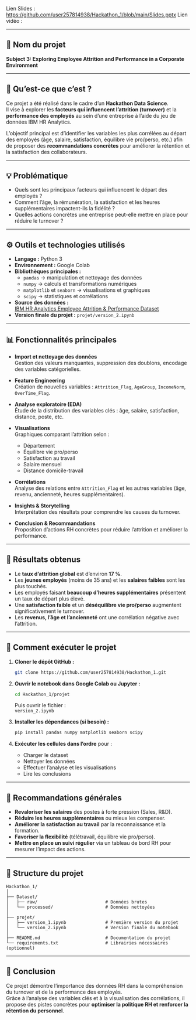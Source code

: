 Lien Slides : https://github.com/user257814938/Hackathon_1/blob/main/Slides.pptx
Lien vidéo :

---

## 🎯 Nom du projet  
**Subject 3: Exploring Employee Attrition and Performance in a Corporate Environment**

---

## 🧠 Qu’est-ce que c’est ?  

Ce projet a été réalisé dans le cadre d’un **Hackathon Data Science**.  
Il vise à explorer les **facteurs qui influencent l’attrition (turnover)** et la **performance des employés** au sein d’une entreprise à l’aide du jeu de données IBM HR Analytics.  

L’objectif principal est d’identifier les variables les plus corrélées au départ des employés (âge, salaire, satisfaction, équilibre vie pro/perso, etc.) afin de proposer des **recommandations concrètes** pour améliorer la rétention et la satisfaction des collaborateurs.

---

## 💡 Problématique  

- Quels sont les principaux facteurs qui influencent le départ des employés ?  
- Comment l’âge, la rémunération, la satisfaction et les heures supplémentaires impactent-ils la fidélité ?  
- Quelles actions concrètes une entreprise peut-elle mettre en place pour réduire le turnover ?  

---

## ⚙️ Outils et technologies utilisés  

- **Langage :** Python 3  
- **Environnement :** Google Colab  
- **Bibliothèques principales :**  
  - `pandas` → manipulation et nettoyage des données  
  - `numpy` → calculs et transformations numériques  
  - `matplotlib` et `seaborn` → visualisations et graphiques  
  - `scipy` → statistiques et corrélations  
- **Source des données :**  
  [IBM HR Analytics Employee Attrition & Performance Dataset](https://www.ibm.com/analytics/data)  
- **Version finale du projet :** `projet/version_2.ipynb`  

---

## 📊 Fonctionnalités principales  

- **Import et nettoyage des données**  
  Gestion des valeurs manquantes, suppression des doublons, encodage des variables catégorielles.  

- **Feature Engineering**  
  Création de nouvelles variables : `Attrition_Flag`, `AgeGroup`, `IncomeNorm`, `OverTime_Flag`.  

- **Analyse exploratoire (EDA)**  
  Étude de la distribution des variables clés : âge, salaire, satisfaction, distance, poste, etc.  

- **Visualisations**  
  Graphiques comparant l’attrition selon :  
  - Département  
  - Équilibre vie pro/perso  
  - Satisfaction au travail  
  - Salaire mensuel  
  - Distance domicile-travail  

- **Corrélations**  
  Analyse des relations entre `Attrition_Flag` et les autres variables (âge, revenu, ancienneté, heures supplémentaires).  

- **Insights & Storytelling**  
  Interprétation des résultats pour comprendre les causes du turnover.  

- **Conclusion & Recommandations**  
  Proposition d’actions RH concrètes pour réduire l’attrition et améliorer la performance.  

---

## 🧩 Résultats obtenus  

- Le **taux d’attrition global** est d’environ **17 %**.  
- Les **jeunes employés** (moins de 35 ans) et les **salaires faibles** sont les plus touchés.  
- Les employés faisant **beaucoup d’heures supplémentaires** présentent un taux de départ plus élevé.  
- Une **satisfaction faible** et un **déséquilibre vie pro/perso** augmentent significativement le turnover.  
- Les **revenus, l’âge et l’ancienneté** ont une corrélation négative avec l’attrition.  

---

## 🚀 Comment exécuter le projet  

1. **Cloner le dépôt GitHub :**  
   ```bash
   git clone https://github.com/user257814938/Hackathon_1.git
   ```
2. **Ouvrir le notebook dans Google Colab ou Jupyter :**  
   ```bash
   cd Hackathon_1/projet
   ```
   Puis ouvrir le fichier :  
   `version_2.ipynb`

3. **Installer les dépendances (si besoin) :**  
   ```bash
   pip install pandas numpy matplotlib seaborn scipy
   ```

4. **Exécuter les cellules dans l’ordre** pour :  
   - Charger le dataset  
   - Nettoyer les données  
   - Effectuer l’analyse et les visualisations  
   - Lire les conclusions  

---

## 🧭 Recommandations générales  

- **Revaloriser les salaires** des postes à forte pression (Sales, R&D).  
- **Réduire les heures supplémentaires** ou mieux les compenser.  
- **Améliorer la satisfaction au travail** par la reconnaissance et la formation.  
- **Favoriser la flexibilité** (télétravail, équilibre vie pro/perso).  
- **Mettre en place un suivi régulier** via un tableau de bord RH pour mesurer l’impact des actions.

---

## 📁 Structure du projet  

```
Hackathon_1/
│
├── Dataset/
│   ├── raw/                          # Données brutes
│   └── processed/                    # Données nettoyées
│
├── projet/
│   ├── version_1.ipynb               # Première version du projet
│   └── version_2.ipynb               # Version finale du notebook
│
├── README.md                         # Documentation du projet
└── requirements.txt                  # Librairies nécessaires (optionnel)
```

---

## 🏁 Conclusion  

Ce projet démontre l’importance des données RH dans la compréhension du turnover et de la performance des employés.  
Grâce à l’analyse des variables clés et à la visualisation des corrélations, il propose des pistes concrètes pour **optimiser la politique RH et renforcer la rétention du personnel**.

